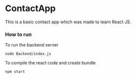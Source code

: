 # ContactApp

This is a basic contact app which was made to learn React JS.

### How to run

To run the backend server
```
node Backend/index.js
```

To compile the react code and create bundle
```
npm start
```
